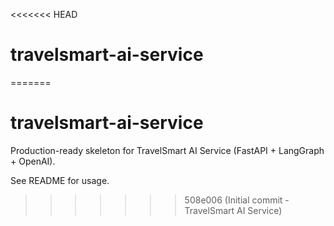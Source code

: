 <<<<<<< HEAD
# travelsmart-ai-service
=======
# travelsmart-ai-service

Production-ready skeleton for TravelSmart AI Service (FastAPI + LangGraph + OpenAI).

See README for usage.
>>>>>>> 508e006 (Initial commit - TravelSmart AI Service)
